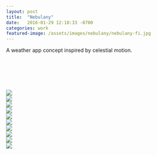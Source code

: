 ```yaml
---
layout: post
title:  "Nebulany"
date:   2016-01-29 12:10:33 -0700
categories: work
featured-image: /assets/images/nebulany/nebulany-fi.jpg
---
```

A weather app concept inspired by celestial motion.

<br/>
<br/>
<br/>
<br/>
<br/>

<div class="fullwidth">
    <div class="fullwidthImage">
        <img src="/assets/images/nebulany/1.jpg">
    </div>
    <div class="fullwidthImage">
        <img src="/assets/images/nebulany/2.jpg">
    </div>
    <div class="fullwidthImage">
        <img src="/assets/images/nebulany/3.jpg">
    </div>
    <div class="fullwidthImage">
        <img src="/assets/images/nebulany/4.jpg">
    </div>
    <div class="fullwidthImage">
        <img src="/assets/images/nebulany/5.jpg">
    </div>
    <div class="fullwidthImage">
        <img src="/assets/images/nebulany/6.jpg">
    </div>
    <div class="fullwidthImage">
        <img src="/assets/images/nebulany/7.jpg">
    </div>
    <div class="fullwidthImage">
        <img src="/assets/images/nebulany/8.jpg">
    </div>
    <div class="fullwidthImage">
        <img src="/assets/images/nebulany/9.jpg">
    </div>
    <div class="fullwidthImage">
        <img src="/assets/images/nebulany/10.jpg">
    </div>
    <div class="fullwidthClear"></div>
</div>